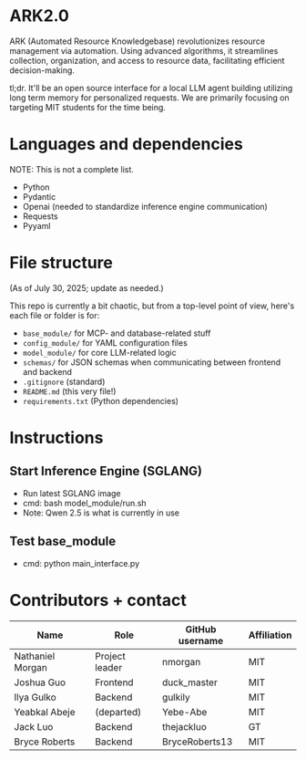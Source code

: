 # ARK2.0

ARK (Automated Resource Knowledgebase) revolutionizes resource management via automation. Using advanced algorithms, it streamlines collection, organization, and access to resource data, facilitating efficient decision-making.

tl;dr. It'll be an open source interface for a local LLM agent building utilizing long term memory for personalized requests. We are primarily focusing on targeting MIT students for the time being.


# Languages and dependencies

NOTE: This is not a complete list.

* Python
* Pydantic
* Openai (needed to standardize inference engine communication)
* Requests
* Pyyaml

# File structure

(As of July 30, 2025; update as needed.)

This repo is currently a bit chaotic, but from a top-level point of view, here's each file or folder is for:

* `base_module/` for MCP- and database-related stuff
* `config_module/` for YAML configuration files
* `model_module/` for core LLM-related logic
* `schemas/` for JSON schemas when communicating between frontend and backend
* `.gitignore` (standard)
* `README.md` (this very file!)
* `requirements.txt` (Python dependencies)

# Instructions

## Start Inference Engine (SGLANG)
* Run latest SGLANG image 
* cmd: bash model_module/run.sh
* Note: Qwen 2.5 is what is currently in use 

## Test base_module
* cmd: python main_interface.py

# Contributors + contact

| Name                  | Role           | GitHub username | Affiliation |
| --------------------  | -------------- | --------------- | ----------- |
| Nathaniel Morgan      | Project leader | nmorgan         | MIT         |
| Joshua Guo            | Frontend       | duck_master     | MIT         |
| Ilya Gulko            | Backend        | gulkily         | MIT         |
| Yeabkal Abeje         | (departed)     | Yebe-Abe        | MIT         |
| Jack Luo              | Backend        | thejackluo      | GT          |
| Bryce Roberts         | Backend        | BryceRoberts13  | MIT         | 

